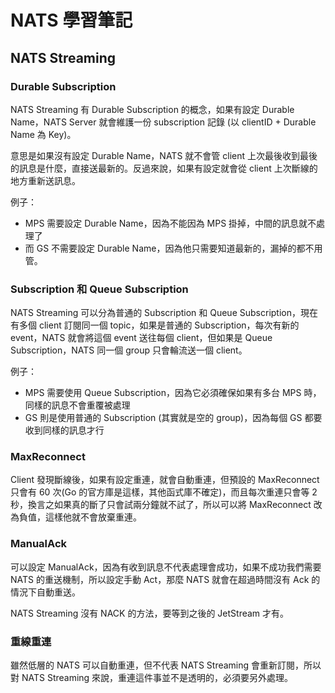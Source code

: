 # NATS 學習筆記

## NATS Streaming

### Durable Subscription

NATS Streaming 有 Durable Subscription 的概念，如果有設定 Durable Name，NATS Server 就會維護一份 subscription 記錄 (以 clientID + Durable Name 為 Key)。

意思是如果沒有設定 Durable Name，NATS 就不會管 client 上次最後收到最後的訊息是什麼，直接送最新的。反過來說，如果有設定就會從 client 上次斷線的地方重新送訊息。

例子：

- MPS 需要設定 Durable Name，因為不能因為 MPS 掛掉，中間的訊息就不處理了
- 而 GS 不需要設定 Durable Name，因為他只需要知道最新的，漏掉的都不用管。


### Subscription 和 Queue Subscription

NATS Streaming 可以分為普通的 Subscription 和 Queue Subscription，現在有多個 client 訂閱同一個 topic，如果是普通的 Subscription，每次有新的 event，NATS 就會將這個 event 送往每個 client，但如果是 Queue Subscription，NATS 同一個 group 只會輪流送一個 client。

例子：

- MPS 需要使用 Queue Subscription，因為它必須確保如果有多台 MPS 時，同樣的訊息不會重覆被處理
- GS 則是使用普通的 Subscription (其實就是空的 group)，因為每個 GS 都要收到同樣的訊息才行

### MaxReconnect

Client 發現斷線後，如果有設定重連，就會自動重連，但預設的 MaxReconnect 只會有 60 次(Go 的官方庫是這樣，其他函式庫不確定)，而且每次重連只會等 2 秒，換言之如果真的斷了只會試兩分鐘就不試了，所以可以將 MaxReconnect 改為負值，這樣他就不會放棄重連。

### ManualAck

可以設定 ManualAck，因為有收到訊息不代表處理會成功，如果不成功我們需要 NATS 的重送機制，所以設定手動 Act，那麼 NATS 就會在超過時間沒有 Ack 的情況下自動重送。

NATS Streaming 沒有 NACK 的方法，要等到之後的 JetStream 才有。

### 重線重連

雖然低層的 NATS 可以自動重連，但不代表 NATS Streaming 會重新訂閱，所以對 NATS Streaming 來說，重連這件事並不是透明的，必須要另外處理。
